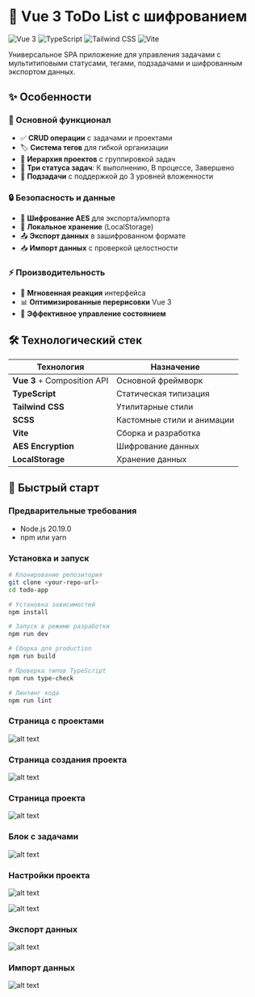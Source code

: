# 📝 Vue 3 ToDo List с шифрованием

![Vue 3](https://img.shields.io/badge/Vue.js-3.x-green)
![TypeScript](https://img.shields.io/badge/TypeScript-5.x-blue)
![Tailwind CSS](https://img.shields.io/badge/Tailwind-CSS-purple)
![Vite](https://img.shields.io/badge/Vite-7.x-orange)

Универсальное SPA приложение для управления задачами с мультитиповыми статусами, тегами, подзадачами и шифрованным экспортом данных.

## ✨ Особенности

### 🎯 Основной функционал
- ✅ **CRUD операции** с задачами и проектами
- 🏷️ **Система тегов** для гибкой организации
- 📂 **Иерархия проектов** с группировкой задач
- 🔄 **Три статуса задач**: К выполнению, В процессе, Завершено
- 📝 **Подзадачи** с поддержкой до 3 уровней вложенности

### 🔒 Безопасность и данные
- 🔐 **Шифрование AES** для экспорта/импорта
- 💾 **Локальное хранение** (LocalStorage)
- 📤 **Экспорт данных** в зашифрованном формате
- 📥 **Импорт данных** с проверкой целостности

### ⚡ Производительность
- 🚀 **Мгновенная реакция** интерфейса
- 📊 **Оптимизированные перерисовки** Vue 3
- 🎯 **Эффективное управление состоянием**

## 🛠 Технологический стек

| Технология | Назначение |
|------------|------------|
| **Vue 3** + Composition API | Основной фреймворк |
| **TypeScript** | Статическая типизация |
| **Tailwind CSS** | Утилитарные стили |
| **SCSS** | Кастомные стили и анимации |
| **Vite** | Сборка и разработка |
| **AES Encryption** | Шифрование данных |
| **LocalStorage** | Хранение данных |

## 🚀 Быстрый старт

### Предварительные требования
- Node.js 20.19.0
- npm или yarn

### Установка и запуск

```bash
# Клонирование репозитория
git clone <your-repo-url>
cd todo-app

# Установка зависимостей
npm install

# Запуск в режиме разработки
npm run dev

# Сборка для production
npm run build

# Проверка типов TypeScript
npm run type-check

# Линтинг кода
npm run lint

```
### Страница с проектами
![alt text](https://github.com/0silo0/todo-app/blob/assets/projects-page.png)

### Страница создания проекта
![alt text](https://github.com/0silo0/todo-app/blob/assets/creating-project.png)

### Страница проекта
![alt text](https://github.com/0silo0/todo-app/blob/assets/project-page.png)

### Блок с задачами
![alt text](https://github.com/0silo0/todo-app/blob/assets/task-block.png)

### Настройки проекта
![alt text](https://github.com/0silo0/todo-app/blob/assets/project-settings1.png)

![alt text](https://github.com/0silo0/todo-app/blob/assets/project-settings2.png)

### Экспорт данных
![alt text](https://github.com/0silo0/todo-app/blob/assets/export-data.png)

### Импорт данных
![alt text](https://github.com/0silo0/todo-app/blob/assets/import-data.png)